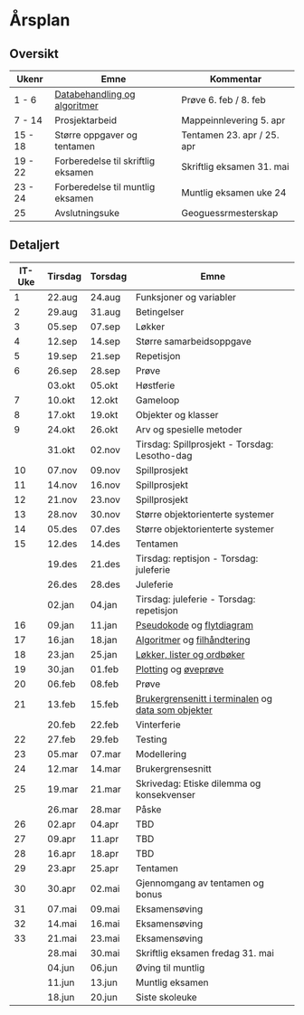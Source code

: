 # Årsplan

## Oversikt

| Ukenr   | Emne                                                            | Kommentar                  |
| ------- | --------------------------------------------------------------- | -------------------------- |
| 1 - 6   | [Databehandling og algoritmer](./databehandling-og-algoritmer/) | Prøve 6. feb / 8. feb      |
| 7 - 14  | Prosjektarbeid                                                  | Mappeinnlevering 5. apr    |
| 15 - 18 | Større oppgaver og tentamen                                     | Tentamen 23. apr / 25. apr |
| 19 - 22 | Forberedelse til skriftlig eksamen                              | Skriftlig eksamen 31. mai  |
| 23 - 24 | Forberedelse til muntlig eksamen                                | Muntlig eksamen uke 24     |
| 25      | Avslutningsuke                                                  | Geoguessrmesterskap        |

## Detaljert

| IT-Uke | Tirsdag | Torsdag | Emne                                                                                                                      |
| ------ | ------- | ------- | ------------------------------------------------------------------------------------------------------------------------- |
| 1      | 22.aug  | 24.aug  | Funksjoner og variabler                                                                                                   |
| 2      | 29.aug  | 31.aug  | Betingelser                                                                                                               |
| 3      | 05.sep  | 07.sep  | Løkker                                                                                                                    |
| 4      | 12.sep  | 14.sep  | Større samarbeidsoppgave                                                                                                  |
| 5      | 19.sep  | 21.sep  | Repetisjon                                                                                                                |
| 6      | 26.sep  | 28.sep  | Prøve                                                                                                                     |
|        | 03.okt  | 05.okt  | Høstferie                                                                                                                 |
| 7      | 10.okt  | 12.okt  | Gameloop                                                                                                                  |
| 8      | 17.okt  | 19.okt  | Objekter og klasser                                                                                                       |
| 9      | 24.okt  | 26.okt  | Arv og spesielle metoder                                                                                                  |
|        | 31.okt  | 02.nov  | Tirsdag: Spillprosjekt - Torsdag: Lesotho-dag                                                                             |
| 10     | 07.nov  | 09.nov  | Spillprosjekt                                                                                                             |
| 11     | 14.nov  | 16.nov  | Spillprosjekt                                                                                                             |
| 12     | 21.nov  | 23.nov  | Spillprosjekt                                                                                                             |
| 13     | 28.nov  | 30.nov  | Større objektorienterte systemer                                                                                          |
| 14     | 05.des  | 07.des  | Større objektorienterte systemer                                                                                          |
| 15     | 12.des  | 14.des  | Tentamen                                                                                                                  |
|        | 19.des  | 21.des  | Tirsdag: reptisjon - Torsdag: juleferie                                                                                   |
|        | 26.des  | 28.des  | Juleferie                                                                                                                 |
|        | 02.jan  | 04.jan  | Tirsdag: juleferie - Torsdag: repetisjon                                                                                  |
| 16     | 09.jan  | 11.jan  | [Pseudokode](/databehandling-og-algoritmer/pseudokode) og [flytdiagram](/databehandling-og-algoritmer/flytdiagram)        |
| 17     | 16.jan  | 18.jan  | [Algoritmer](/databehandling-og-algoritmer/algoritmer) og [filhåndtering](/databehandling-og-algoritmer/filhandtering)    |
| 18     | 23.jan  | 25.jan  | [Løkker, lister og ordbøker](/databehandling-og-algoritmer/lokker-lister-og-ordboker)                                     |
| 19     | 30.jan  | 01.feb  | [Plotting](/databehandling-og-algoritmer/plotting) og [øveprøve](/databehandling-og-algoritmer/oveprove)                  |
| 20     | 06.feb  | 08.feb  | Prøve                                                                                                                     |
| 21     | 13.feb  | 15.feb  | [Brukergrensenitt i terminalen](./apputvikling/brukergrensesnitt) og [data som objekter](/apputvikling/data-som-objekter) |
|        | 20.feb  | 22.feb  | Vinterferie                                                                                                               |
| 22     | 27.feb  | 29.feb  | Testing                                                                                                                   |
| 23     | 05.mar  | 07.mar  | Modellering                                                                                                               |
| 24     | 12.mar  | 14.mar  | Brukergrensesnitt                                                                                                         |
| 25     | 19.mar  | 21.mar  | Skrivedag: Etiske dilemma og konsekvenser                                                                                 |
|        | 26.mar  | 28.mar  | Påske                                                                                                                     |
| 26     | 02.apr  | 04.apr  | TBD                                                                                                                       |
| 27     | 09.apr  | 11.apr  | TBD                                                                                                                       |
| 28     | 16.apr  | 18.apr  | TBD                                                                                                                       |
| 29     | 23.apr  | 25.apr  | Tentamen                                                                                                                  |
| 30     | 30.apr  | 02.mai  | Gjennomgang av tentamen og bonus                                                                                          |
| 31     | 07.mai  | 09.mai  | Eksamensøving                                                                                                             |
| 32     | 14.mai  | 16.mai  | Eksamensøving                                                                                                             |
| 33     | 21.mai  | 23.mai  | Eksamensøving                                                                                                             |
|        | 28.mai  | 30.mai  | Skriftlig eksamen fredag 31. mai                                                                                          |
|        | 04.jun  | 06.jun  | Øving til muntlig                                                                                                         |
|        | 11.jun  | 13.jun  | Muntlig eksamen                                                                                                           |
|        | 18.jun  | 20.jun  | Siste skoleuke                                                                                                            |
